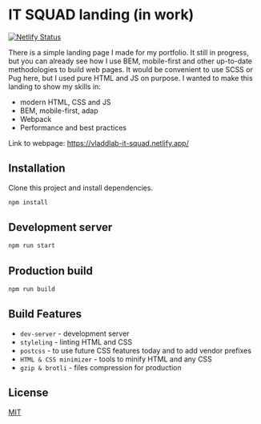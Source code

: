# IT SQUAD landing (in work)

[![Netlify Status](https://api.netlify.com/api/v1/badges/d042eac2-d66a-4419-b16c-9f89fc0d71c5/deploy-status)](https://app.netlify.com/sites/vladdlab-it-squad/deploys)

There is a simple landing page I made for my portfolio. It still in progress, but you can already see how I use BEM, mobile-first and other up-to-date methodologies to build web pages. It would be convenient to use SCSS or Pug here, but I used pure HTML and JS on purpose. I wanted to make this landing to show my skills in:

- modern HTML, CSS and JS
- BEM, mobile-first, adap
- Webpack
- Performance and best practices


Link to webpage: https://vladdlab-it-squad.netlify.app/

## Installation
Clone this project and install dependencies.

```bash
npm install
```

## Development server
```python
npm run start
```

## Production build
```python
npm run build
```

## Build Features
* `dev-server` - development server
* `styleling` - linting HTML and CSS
* `postcss` - to use future CSS features today and to add vendor prefixes
* `HTML & CSS minimizer` - tools to minify HTML and any CSS
* `gzip & brotli` - files compression for production



## License
[MIT](https://choosealicense.com/licenses/mit/)
